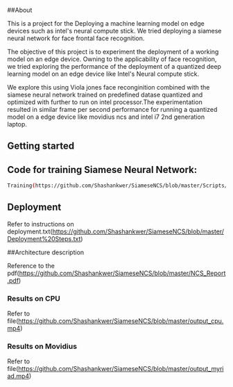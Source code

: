 ##About

This is a project for the Deploying a machine learning model on edge devices such as intel's neural compute stick. We tried deploying a siamese neural network for face frontal face recognition. 

The objective of this project is to experiment the deployment of a working model on an edge device. Owning to the applicability of face recognition, we tried exploring the performance of the deployment of a quantized deep learning model on an edge device like  Intel's Neural compute stick. 

We explore this using Viola jones face reconginition combined with the siamese neural network trained on predefined datase quantized and optimized with further to run on intel processor.The experimentation resulted in similar frame per second performance for running a quantized model on a edge device like movidius ncs and intel i7 2nd generation laptop. 

## Getting started

## Code for training Siamese Neural Network:

```sh
Training(https://github.com/Shashankwer/SiameseNCS/blob/master/Scripts/Siamese_NCS.ipynb)
```

## Deployment

Refer to instructions on deployment.txt(https://github.com/Shashankwer/SiameseNCS/blob/master/Deployment%20Steps.txt)

##Architecture description

Reference to the pdf(https://github.com/Shashankwer/SiameseNCS/blob/master/NCS_Report.pdf)
 
### Results on CPU

Refer to file(https://github.com/Shashankwer/SiameseNCS/blob/master/output_cpu.mp4)

### Results on Movidius

Refer to file(https://github.com/Shashankwer/SiameseNCS/blob/master/output_myriad.mp4)

